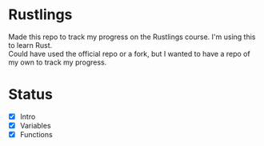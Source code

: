 # Rustlings
Made this repo to track my progress on the Rustlings course. I'm using this to learn Rust. <br/>
Could have used the official repo or a fork, but I wanted to have a repo of my own to track my progress.

# Status
- [x] Intro
- [x] Variables
- [x] Functions